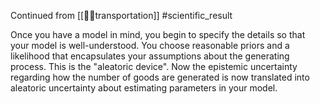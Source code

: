 Continued from [[🧠🌲transportation]]
#scientific_result

Once you have a model in mind, you begin to specify the details so that your model is well-understood. You choose reasonable priors and a likelihood that encapsulates your assumptions about the generating process. This is the "aleatoric device". Now the epistemic uncertainty regarding how the number of goods are generated is now translated into aleatoric uncertainty about estimating parameters in your model.
